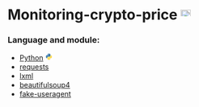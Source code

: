# Monitoring-crypto-price <img src="https://upload.wikimedia.org/wikipedia/commons/thumb/e/e8/Binance_Logo.svg/2048px-Binance_Logo.svg.png" width="20" height="20" />


### Language and module:

* [Python](https://www.python.org/) <img src="https://raw.githubusercontent.com/devicons/devicon/1119b9f84c0290e0f0b38982099a2bd027a48bf1/icons/python/python-original.svg" width="15" height="15"/>
* [requests](https://pypi.org/project/requests/) <img src="https://pypi.org/static/images/logo-small.2a411bc6.svg" width="15" height="15"/>
* [lxml](https://pypi.org/project/lxml/) <img src="https://pypi.org/static/images/logo-small.2a411bc6.svg" width="15" height="15"/>
* [beautifulsoup4](https://pypi.org/project/beautifulsoup4/) <img src="https://pypi.org/static/images/logo-small.2a411bc6.svg" width="15" height="15"/>
* [fake-useragent](https://pypi.org/project/fake-useragent/) <img src="https://pypi.org/static/images/logo-small.2a411bc6.svg" width="15" height="15"/>
